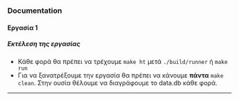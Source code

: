 ### Documentation
#### Εργασία 1
##### Εκτέλεση της εργασίας
* Κάθε φορά θα πρέπει να τρέχουμε `make ht` μετά `./build/runner` ή `make run`
* Για να ξανατρέξουμε την εργασία θα πρέπει να κάνουμε **πάντα** `make clean`. Στην ουσία θέλουμε να διαγράφουμε το data.db κάθε φορά.
-----